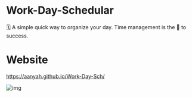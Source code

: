 # Work-Day-Schedular
🗓 A simple quick way to organize your day. Time management is the 🔑 to success.

# Website
https://aanyah.github.io/Work-Day-Sch/


![img](https://awesomescreenshot.s3.amazonaws.com/image/2605718/17523072-13bea815664522d4959fbbd3d1fed00f.png?X-Amz-Algorithm=AWS4-HMAC-SHA256&X-Amz-Credential=AKIAJSCJQ2NM3XLFPVKA%2F20211128%2Fus-east-1%2Fs3%2Faws4_request&X-Amz-Date=20211128T162000Z&X-Amz-Expires=28800&X-Amz-SignedHeaders=host&X-Amz-Signature=c0a245ac45d97349ee756539d5bc6af6683a8dfadb236424d18acde6358c506c)